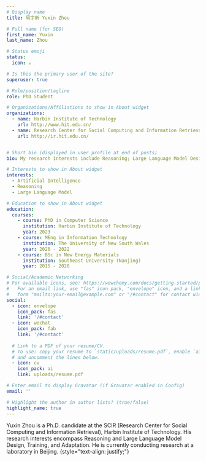 ```yaml
---
# Display name
title: 周宇新 Yuxin Zhou

# Full name (for SEO)
first_name: Yuxin
last_name: Zhou

# Status emoji
status:
  icon: ☕️

# Is this the primary user of the site?
superuser: true

# Role/position/tagline
role: PhD Student

# Organizations/Affiliations to show in About widget
organizations:
  - name: Harbin Institute of Technology
    url: http://www.hit.edu.cn/
  - name: Research Center for Social Computing and Information Retrieval(SCIR)
    url: http://ir.hit.edu.cn/


# Short bio (displayed in user profile at end of posts)
bio: My research interests include Reasoning; Large Language Model Design, Training, and Adaptation.

# Interests to show in About widget
interests:
  - Artificial Intelligence
  - Reasoning
  - Large Language Model

# Education to show in About widget
education:
  courses:
    - course: PhD in Computer Science
      institution: Harbin Institute of Technology
      year: 2023 - 
    - course: MEng in Information Technology
      institution: The University of New South Wales
      year: 2020 - 2022
    - course: BSc in New Energy Materials
      institution: Southeast University (Nanjing)
      year: 2015 - 2020

# Social/Academic Networking
# For available icons, see: https://wowchemy.com/docs/getting-started/page-builder/#icons
#   For an email link, use "fas" icon pack, "envelope" icon, and a link in the
#   form "mailto:your-email@example.com" or "/#contact" for contact widget.
social:
  - icon: envelope
    icon_pack: fas
    link: '/#contact'
  - icon: wechat
    icon_pack: fab
    link: '/#contact'
 
  # Link to a PDF of your resume/CV.
  # To use: copy your resume to `static/uploads/resume.pdf`, enable `ai` icons in `params.yaml`,
  # and uncomment the lines below.
  - icon: cv
    icon_pack: ai
    link: uploads/resume.pdf

# Enter email to display Gravatar (if Gravatar enabled in Config)
email: ''

# Highlight the author in author lists? (true/false)
highlight_name: true
---
```


Yuxin Zhou is a Ph.D. candidate at the SCIR (Research Center for Social Computing and Information Retrieval), Harbin Institute of Technology. 
His research interests encompass Reasoning and Large Language Model Design, Training, and Adaptation. He is currently conducting research at a laboratory in Beijing.
{style="text-align: justify;"}
